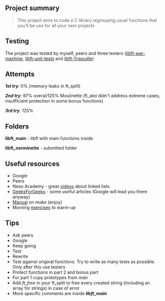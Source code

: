 ## **Project summary** 
> This project aims to code a C library regrouping usual functions that you’ll be use for all your next projects

## **Testing**
The project was tested by myself, peers and three testers ([libft-war-machine](https://github.com/y3ll0w42/libft-war-machine), [libft-unit-tests](https://github.com/alelievr/libft-unit-test) and [libft-Tripouille](https://github.com/Tripouille/libftTester))

## **Attempts**
**_1st try_**: 0% (memory leaks in ft_split)

**_2nd try_**: 97% overal/125% Moulinette (ft_atoi didn't address extreme cases, insufficient protection in some bonus functions)

**_3rd try_**: 125%

## **Folders**
**libft_main** - libft with main functions inside

**libft_norminette** - submitted folder

## **Useful resources**
* Google
* Peers
* Neso Academy - great [videos](https://youtu.be/xLetJpcjHS0) about linked lists
* [GeeksForGeeks](https://www.geeksforgeeks.org/) - some useful articles (Google will lead you there anyway)
* [Manual](https://www.gnu.org/software/make/manual/make.html#Suffix-Rules) on _make_ (enjoy)
* Morning [exercises](https://youtu.be/ECxYJcnvyMw) to warm-up

## **Tips**
* Ask peers
* Google
* Keep going
* Test
* Rewrite
* Test against original functions. Try to write as many tests as possible. Only after this use testers
* Protect functions in part 2 and bonus part
* For part 1 copy prototypes from _man_
* Add _ft_free_ in your ft_split to free every created string (including an array for strings) in case of error
* More specific comments are inside **_libft_main_**